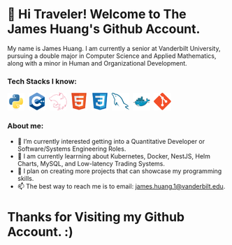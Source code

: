 
# 👋 Hi Traveler! Welcome to The James Huang's Github Account. 

My name is James Huang. I am currently a senior at Vanderbilt University, pursuing a double major in Computer Science and Applied Mathematics, along with a minor in Human and Organizational Development.

### Tech Stacks I know:

<img src="https://github.com/devicons/devicon/blob/master/icons/python/python-original.svg" title="Python" alt="Python" width="40" height="40"/>&nbsp;
<img src="https://github.com/devicons/devicon/blob/master/icons/cplusplus/cplusplus-original.svg" title="C++" alt="C++" width="40" height="40"/>&nbsp;
<img src="https://github.com/devicons/devicon/blob/master/icons/nestjs/nestjs-line.svg" title="NestJS" alt="NestJS" width="40" height="40"/>&nbsp;
<img src="https://github.com/devicons/devicon/blob/master/icons/html5/html5-original.svg" title="HTML" alt="HTML" width="40" height="40"/>&nbsp;
<img src="https://github.com/devicons/devicon/blob/master/icons/css3/css3-original.svg" title="CSS" alt="CSS" width="40" height="40"/>&nbsp;
<img src="https://github.com/devicons/devicon/blob/master/icons/mysql/mysql-original.svg" title="MySQL" alt="MySQL" width="40" height="40"/>&nbsp;
<img src="https://github.com/devicons/devicon/blob/master/icons/docker/docker-original.svg" title="Docker" alt="Docker" width="40" height="40"/>&nbsp;
<img src="https://github.com/devicons/devicon/blob/master/icons/git/git-original.svg" title="Git" alt="Git" width="40" height="40"/>&nbsp;

### About me:

- 👀 I’m currently interested getting into a Quantitative Developer or Software/Systems Engineering Roles.
- 🌱 I am currently learrning about Kubernetes, Docker, NestJS, Helm Charts, MySQL, and Low-latency Trading Systems.
- 💞️ I plan on creating more projects that can showcase my programming skills.
- 📫 The best way to reach me is to email: james.huang.1@vanderbilt.edu.

# Thanks for Visiting my Github Account. :)
